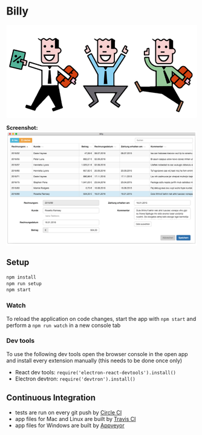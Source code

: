 # Billy

![billy](concept/accountants.png)

**Screenshot:** ![screenshot](concept/screenshot.png)

## Setup

```bash
npm install
npm run setup
npm start
```

### Watch
To reload the application on code changes, start the app with `npm start` and perform a `npm run watch` in a new console tab

### Dev tools
To use the following dev tools open the browser console in the open app and install every extension manually (this needs to be done once only)

* React dev tools: `require('electron-react-devtools').install()`
* Electron devtron: `require('devtron').install()`

## Continuous Integration
* tests are run on every git push by [Circle CI](https://circleci.com/gh/haimich/billy)
* app files for Mac and Linux are built by [Travis CI](https://travis-ci.org/haimich/billy)
* app files for Windows are built by [Appveyor](https://ci.appveyor.com/project/haimich/billy)
